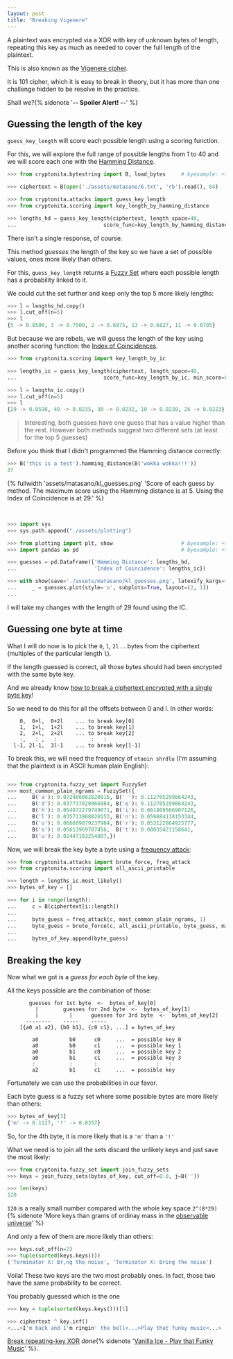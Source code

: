 ```yaml
---
layout: post
title: "Breaking Vigenere"
---
```


A plaintext was encrypted via a XOR with key of unknown bytes of length,
repeating this key as much as needed to cover the full length of
the plaintext.

This is also known as the
[Vigenere cipher](https://en.wikipedia.org/wiki/Vigen%C3%A8re_cipher).

It is 101 cipher, which it is easy to break in theory, but it has more than
one challenge hidden to be resolve in the practice.

Shall we?{% sidenote '**-- Spoiler Alert! --**' %}<!--more-->

## Guessing the length of the key

``guess_key_length`` will score each possible length using a scoring
function.

For this, we will explore the full range of possible lengths from 1 to 40
and we will score each one with the
[Hamming Distance](https://en.wikipedia.org/wiki/Hamming_distance).

```python
>>> from cryptonita.bytestring import B, load_bytes     # byexample: +timeout=10

>>> ciphertext = B(open('./assets/matasano/6.txt', 'rb').read(), 64)

>>> from cryptonita.attacks import guess_key_length
>>> from cryptonita.scoring import key_length_by_hamming_distance

>>> lengths_hd = guess_key_length(ciphertext, length_space=40,
...                            score_func=key_length_by_hamming_distance)
```

There isn't a single response, of course.

This method *guesses* the length of
the key so we have a set of possible values, ones more likely than
others.

For this, ``guess_key_length`` returns a
[Fuzzy Set](https://en.wikipedia.org/wiki/Fuzzy_set) where each possible
length has a probability linked to it.

We could cut the set further and keep only the top 5 more likely lengths:

```python
>>> l = lengths_hd.copy()
>>> l.cut_off(n=5)
>>> l
{5 -> 0.8500, 3 -> 0.7500, 2 -> 0.6875, 13 -> 0.6827, 11 -> 0.6705}
```

But because we are rebels, we will guess the length of the key using
another scoring function: the
[Index of Coincidences](https://en.wikipedia.org/wiki/Index_of_coincidence).

```python
>>> from cryptonita.scoring import key_length_by_ic

>>> lengths_ic = guess_key_length(ciphertext, length_space=40,
...                            score_func=key_length_by_ic, min_score=0.01)

>>> l = lengths_ic.copy()
>>> l.cut_off(n=5)
>>> l
{29 -> 0.0598, 40 -> 0.0235, 30 -> 0.0232, 10 -> 0.0230, 26 -> 0.0223}
```

> Interesting, both guesses have one guess that has a value higher than the
> rest. However both methods suggest two different sets (at least for the top 5
> guesses)

Before you think that I didn't programmed the Hamming distance correctly:

```python
>>> B('this is a test').hamming_distance(B('wokka wokka!!!'))
37
```

{% fullwidth 'assets/matasano/kl_guesses.png' 'Score of each guess by method. The maximum score using the Hamming distance is at 5. Using the Index of Coincidence is at 29.' %}

<br />

```python
>>> import sys
>>> sys.path.append("./assets/plotting")

>>> from plotting import plt, show                      # byexample: +timeout=10
>>> import pandas as pd                                 # byexample: +timeout=10

>>> guesses = pd.DataFrame({'Hamming Distance': lengths_hd,
...                         'Index of Coincidence': lengths_ic})

>>> with show(save='./assets/matasano/kl_guesses.png', latexify_kargs={'columns':2}): # byexample: +timeout=600 +skip
...     _ = guesses.plot(style='o', subplots=True, layout=(2, 1))
...
```

I will take my changes with the length of 29 found using the IC.

## Guessing one byte at time

What I will do now is to pick the ``0``, ``l``, ``2l`` ... bytes from
the ciphertext (multiples of the particular length ``l``).

If the length guessed is correct, all those bytes should had been encrypted
with the same byte key.

And we already know [how to break a ciphertext encrypted with a single byte
key](/book-of-gehn/articles/2018/04/01/A-string-of-coincidences-is-not-a-coincidence.html)!

So we need to do this for all the offsets between 0 and l. In other words:

```
    0,  0+l,  0+2l    ... to break key[0]
    1,  1+l,  1+2l    ... to break key[1]
    2,  2+l,  2+2l    ... to break key[2]
    :,   : ,   :           :   :
  l-1, 2l-1,  3l-1    ... to break key[l-1]
```

To break this, we will need the frequency of ``etaoin shrdlu`` (I'm
assuming that the plaintext is in ASCII human plain English):

```python

>>> from cryptonita.fuzzy_set import FuzzySet
>>> most_common_plain_ngrams = FuzzySet({
...     B('a'): 0.072466082820916, B(' '): 0.112705299864243,
...     B('d'): 0.037737020966984, B('e'): 0.112705299864243,
...     B('h'): 0.054072279749071, B('i'): 0.061809566907126,
...     B('l'): 0.035713968820153, B('n'): 0.059884118153344,
...     B('o'): 0.066609879237984, B('r'): 0.053122864925777,
...     B('s'): 0.05613969707456,  B('t'): 0.08035421158641,
...     B('u'): 0.02447183254807,})
```

Now, we will break the key byte a byte using a
[frequency attack](/book-of-gehn/articles/2018/03/01/In-XOR-We-Trust.html):

```python
>>> from cryptonita.attacks import brute_force, freq_attack
>>> from cryptonita.scoring import all_ascii_printable

>>> length = lengths_ic.most_likely()
>>> bytes_of_key = []

>>> for i in range(length):
...     c = B(ciphertext[i::length])
...
...     byte_guess = freq_attack(c, most_common_plain_ngrams, 1)
...     byte_guess = brute_force(c, all_ascii_printable, byte_guess, min_score=0.01)
...
...     bytes_of_key.append(byte_guess)
```

## Breaking the key

Now what we got is a *guess for each byte* of the key.

All the keys possible are the combination of those:

```
       guesses for 1st byte  <-  bytes_of_key[0]
         |        guesses for 2nd byte  <-  bytes_of_key[1]
         |          |      guesses for 3rd byte  <-  bytes_of_key[2]
      --------    -----    -----
    [{a0 a1 a2}, {b0 b1}, {c0 c1}, ...] = bytes_of_key

        a0          b0      c0     ...  = possible key 0
        a0          b0      c1     ...  = possible key 1
        a0          b1      c0     ...  = possible key 2
        a0          b1      c1     ...  = possible key 3
        :           :       :                   :   :
        a2          b1      c1     ...  = possible key
```

Fortunately we can use the probabilities in our favor.

Each byte guess is a fuzzy set where some possible bytes are more
likely than others:

```python
>>> bytes_of_key[3]
{'m' -> 0.1127, '!' -> 0.0357}
```

So, for the 4th byte, it is more likely that is a ``'m'`` than a ``'!'``

What we need is to join all the sets
discard the unlikely keys and just save the most likely:

```python
>>> from cryptonita.fuzzy_set import join_fuzzy_sets
>>> keys = join_fuzzy_sets(bytes_of_key, cut_off=0.0, j=B(''))

>>> len(keys)
120
```

``120`` is a really small number compared with the whole key space ``2^(8*29)``{% sidenote
'More keys than grams of ordinay mass in the
[observable universe](https://en.wikipedia.org/wiki/Observable_universe)' %}

And only a few of them are more likely than others:

```python
>>> keys.cut_off(n=2)
>>> tuple(sorted(keys.keys()))
('Terminator X: Br,ng the noise', 'Terminator X: Bring the noise')
```

Voila! These two keys are the two most probably ones. In fact, those
two have the same probability to be correct.

You probably guessed which is the one

```python
>>> key = tuple(sorted(keys.keys()))[1]

>>> ciphertext ^ key.inf()
<...>I'm back and I'm ringin' the bell<...>Play that funky music<...>
```

[Break repeating-key XOR](https://cryptopals.com/sets/1/challenges/6) *done*{% sidenote
'[Vanilla Ice - Play that Funky Music](https://www.youtube.com/watch?v=n2Ubq9XII8c)' %}.


